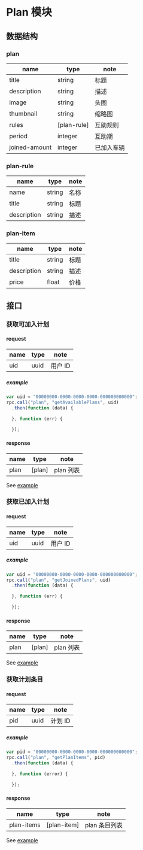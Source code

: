 # Plan 模块

## 数据结构

### plan

|name|type|note|
|----|----|----|
|title|string|标题|
|description|string|描述|
|image|string|头图|
|thumbnail|string|缩略图|
|rules|[plan-rule]|互助规则|
|period|integer|互助期|
|joined-amount|integer|已加入车辆|

### plan-rule

|name|type|note|
|----|----|----|
|name|string|名称|
|title|string|标题|
|description|string|描述|

### plan-item

|name|type|note|
|----|----|----|
|title|string|标题|
|description|string|描述|
|price|float|价格|

## 接口

### 获取可加入计划

#### request

|name|type|note|
|----|----|----|
|uid|uuid|用户 ID|

##### example

```javascript
var uid = "00000000-0000-0000-0000-000000000000";
rpc.call("plan", "getAvailablePlans", uid)
  .then(function (data) {

  }, function (err) {

  });
```

#### response

|name|type|note|
|----|----|----|
|plan|[plan]|plan 列表|

See [example](../data/plan/getAvailablePlans.json)

### 获取已加入计划

#### request

|name|type|note|
|----|----|----|
|uid|uuid|用户 ID|

##### example

```javascript
var uid = "00000000-0000-0000-0000-000000000000";
rpc.call("plan", "getJoinedPlans", uid)
  .then(function (data) {

  }, function (err) {

  });
```

#### response

|name|type|note|
|----|----|----|
|plan|[plan]|plan 列表|

See [example](../data/plan/getJoinedPlans.json)

### 获取计划条目

#### request

|name|type|note|
|----|----|----|
|pid|uuid|计划 ID|

##### example

```javascript
var pid = "00000000-0000-0000-0000-000000000000";
rpc.call("plan", "getPlanItems", pid)
  .then(function (data) {

  }, function (error) {

  });
```

#### response

|name|type|note|
|----|----|----|
|plan-items|[plan-item]|plan 条目列表|

See [example](../data/plan/getPlanItems.json)
